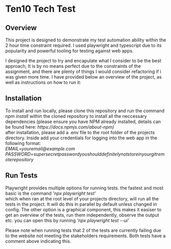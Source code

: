 <h1>Ten10 Tech Test</h1>

<h2>Overview</h2>
This project is designed to demonstrate my test automation ability within the 2 hour time constraint required. I used playwright and typescript due to its popularity and powerful tooling for testing against web apps. 

I designed the project to try and encapulate what I consider to be the best approach, It is by no means perfect due to the constraints of the assignment, and there are plenty of things I would consider refactoring if i was given more time. I have provided below an overview of the project, as well as instructions on how to run it: 

<h2>Installation</h2>
To install and run locally, please clone this repository and run the command 
<i>npm install</i>
within the cloned repository to install all the neccessary dependencies (please ensure you have NPM already installed, details can be found here: <i>https://docs.npmjs.com/about-npm)</i><br>
after installation, please add a .env file to the root folder of the projects directory. Inside add your credentials for logging into the web app in the following format: <br>
<i>EMAIL=youremail@example.com <br>
PASSWORD=supersecretpasswordyoushoulddefinitelynotstoreinyourgitremoterepository</i>

<h2>Run Tests</h2>
Playwright provides multiple options for running tests. the fastest and most basic is the command <i>'npx playwright test'</i> <br> which when ran at the root level of your projects directory, will run all the tests in the project. It will do this in parallel by default unless changed in config. 
The other option is a graphical component, this makes it easiser to get an overview of the tests, run them independently, observe the output etc. you can open this by running <i>'npx playwright test --ui' </i> <br>

Please note when running tests that 2 of the tests are currently failing due to the website not meeting the stakeholders requirements. Both tests have a comment above indicating this. 
